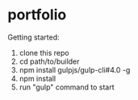 # portfolio

Getting started:

1. clone this repo
2. cd path/to/builder
3. npm install gulpjs/gulp-cli#4.0 -g
4. npm install
5. run "gulp" command to start
